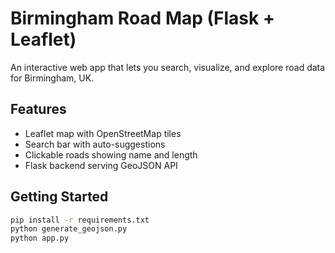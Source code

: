 # Birmingham Road Map (Flask + Leaflet)

An interactive web app that lets you search, visualize, and explore road data for Birmingham, UK.

## Features
- Leaflet map with OpenStreetMap tiles
- Search bar with auto-suggestions
- Clickable roads showing name and length
- Flask backend serving GeoJSON API

## Getting Started

```bash
pip install -r requirements.txt
python generate_geojson.py
python app.py

